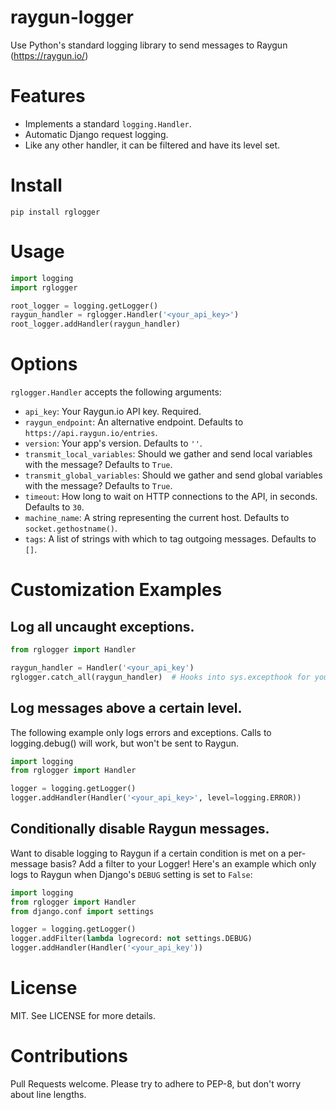 # raygun-logger
Use Python's standard logging library to send messages to Raygun (https://raygun.io/)

# Features
  - Implements a standard `logging.Handler`.
  - Automatic Django request logging.
  - Like any other handler, it can be filtered and have its level set.

# Install
    pip install rglogger

# Usage
```python
import logging
import rglogger

root_logger = logging.getLogger()
raygun_handler = rglogger.Handler('<your_api_key>')
root_logger.addHandler(raygun_handler)
```

# Options
`rglogger.Handler` accepts the following arguments:

  - `api_key`: Your Raygun.io API key. Required.
  - `raygun_endpoint`: An alternative endpoint. Defaults to `https://api.raygun.io/entries`.
  - `version`: Your app's version. Defaults to `''`.
  - `transmit_local_variables`: Should we gather and send local variables with the message? Defaults to `True`.
  - `transmit_global_variables`: Should we gather and send global variables with the message? Defaults to `True`.
  - `timeout`: How long to wait on HTTP connections to the API, in seconds.  Defaults to `30`.
  - `machine_name`: A string representing the current host.  Defaults to `socket.gethostname()`.
  - `tags`: A list of strings with which to tag outgoing messages.  Defaults to `[]`.

# Customization Examples

## Log all uncaught exceptions.
```python
from rglogger import Handler

raygun_handler = Handler('<your_api_key')
rglogger.catch_all(raygun_handler)  # Hooks into sys.excepthook for you!
```

## Log messages above a certain level.
The following example only logs errors and exceptions.  Calls to logging.debug() will work, but won't be sent to Raygun.
```python
import logging
from rglogger import Handler

logger = logging.getLogger()
logger.addHandler(Handler('<your_api_key>', level=logging.ERROR))
```

## Conditionally disable Raygun messages.
Want to disable logging to Raygun if a certain condition is met on a per-message basis?  Add a filter to your Logger!  Here's an example which only logs to Raygun when Django's `DEBUG` setting is set to `False`:

```python
import logging
from rglogger import Handler
from django.conf import settings

logger = logging.getLogger()
logger.addFilter(lambda logrecord: not settings.DEBUG)
logger.addHandler(Handler('<your_api_key'))
```

# License
MIT. See LICENSE for more details.

# Contributions
Pull Requests welcome.  Please try to adhere to PEP-8, but don't worry about line lengths.

